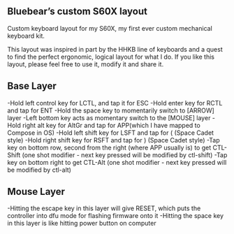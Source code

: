## Bluebear’s custom S60X layout

Custom keyboard layout for my S60X, my first ever custom mechanical keyboard kit.

This layout was inspired in part by the HHKB line of keyboards and a quest to find the perfect ergonomic, logical layout for what I do. If you like this layout, please feel free to use it, modify it and share it.

## Base Layer

-Hold left control key for LCTL, and tap it for ESC
-Hold enter key for RCTL and tap for ENT
-Hold the space key to momentarily switch to [ARROW] layer
-Left bottom key acts as momentary switch to the [MOUSE] layer
-Hold right alt key for AltGr and tap for APP(which I have mapped to Compose in OS)
-Hold left shift key for LSFT and tap for ( (Space Cadet style)
-Hold right shift key for RSFT and tap for ) (Space Cadet style)
-Tap key on bottom row, second from the right (where APP usually is) to get CTL-Shift (one shot modifier - next key pressed will be modified by ctl-shift)
-Tap key on bottom right to get CTL-Alt (one shot modifier - next key pressed will be modified by ctl-alt)

## Mouse Layer

-Hitting the escape key in this layer will give RESET, which puts the controller into dfu mode for flashing firmware onto it
-Hitting the space key in this layer is like hitting power button on computer



